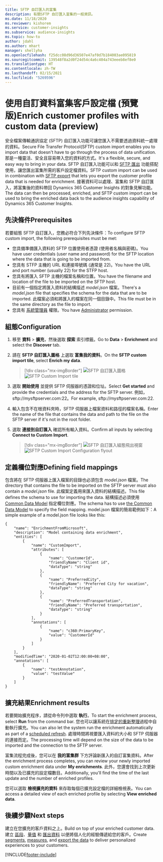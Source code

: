 ```yaml
---
title: SFTP 自訂匯入的富集
description: 有關SFTP 自訂匯入富集的一般資訊。
ms.date: 11/18/2020
ms.reviewer: kishorem
ms.service: customer-insights
ms.subservice: audience-insights
ms.topic: how-to
author: jdahl
ms.author: mhart
manager: shellyha
ms.openlocfilehash: f25dcc08d96d36507e47af0d7b184003ae095819
ms.sourcegitcommit: 139548f8a2d0f24d54c4a6c404a743eeeb8ef8e0
ms.translationtype: HT
ms.contentlocale: zh-TW
ms.lasthandoff: 02/15/2021
ms.locfileid: "5269596"
---
```

# <a name="enrich-customer-profiles-with-custom-data-preview"></a><span data-ttu-id="358d2-103">使用自訂資料富集客戶設定檔 (預覽版)</span><span class="sxs-lookup"><span data-stu-id="358d2-103">Enrich customer profiles with custom data (preview)</span></span>

<span data-ttu-id="358d2-104">安全檔案傳輸通訊協定 (SFTP) 自訂匯入功能可讓您匯入不需要透過資料統一處理的資料。</span><span class="sxs-lookup"><span data-stu-id="358d2-104">Secure File Transfer Protocol(SFTP) custom import enables you to import data that doesn't have to go through the process of data unification.</span></span> <span data-ttu-id="358d2-105">那是一種靈活、安全且容易帶入您的資料的方式。</span><span class="sxs-lookup"><span data-stu-id="358d2-105">It's a flexible, secure, and easy way to bring in your data.</span></span> <span data-ttu-id="358d2-106">SFTP 自訂匯入功能可以和 [SFTP 匯出](export-sftp.md) 功能搭配使用，讓您匯出富集所需的客戶設定檔資料。</span><span class="sxs-lookup"><span data-stu-id="358d2-106">SFTP custom import can be used in combination with [SFTP export](export-sftp.md) that lets you export the customer profile data that is needed for enrichment.</span></span> <span data-ttu-id="358d2-107">接著資料可以處理、富集和 SFTP 自訂匯入，將富集後的資料帶回 Dynamics 365 Customer Insights 的對象見解功能。</span><span class="sxs-lookup"><span data-stu-id="358d2-107">The data can then be processed, enriched, and SFTP custom import can be used to bring the enriched data back to the audience insights capability of Dynamics 365 Customer Insights.</span></span>

## <a name="prerequisites"></a><span data-ttu-id="358d2-108">先決條件</span><span class="sxs-lookup"><span data-stu-id="358d2-108">Prerequisites</span></span>

<span data-ttu-id="358d2-109">若要組態 SFTP 自訂匯入，您務必符合下列先決條件：</span><span class="sxs-lookup"><span data-stu-id="358d2-109">To configure SFTP custom import, the following prerequisites must be met:</span></span>

- <span data-ttu-id="358d2-110">您具備準備匯入資料的 SFTP 位置使用者憑證 (使用者名稱與密碼)。</span><span class="sxs-lookup"><span data-stu-id="358d2-110">You have user credentials (user name and password) for the SFTP location where the data that is going to be imported from.</span></span>
- <span data-ttu-id="358d2-111">您具有 STFP 主機的 URL 和連接埠號碼 (通常是 22)。</span><span class="sxs-lookup"><span data-stu-id="358d2-111">You have the URL and port number (usually 22) for the STFP host.</span></span>
- <span data-ttu-id="358d2-112">您具有將匯入 SFTP 主機的檔案名稱和位置。</span><span class="sxs-lookup"><span data-stu-id="358d2-112">You have the filename and location of the file to be imported on the SFTP host.</span></span>
- <span data-ttu-id="358d2-113">目前有一個指定將匯入資料的結構描述 *model.json* 檔案。</span><span class="sxs-lookup"><span data-stu-id="358d2-113">There's a *model.json* file that specifies the schema for the data that are to be imported.</span></span> <span data-ttu-id="358d2-114">此檔案必須和將匯入的檔案在同一個目錄中。</span><span class="sxs-lookup"><span data-stu-id="358d2-114">This file must be in the same directory as the file to import.</span></span>
- <span data-ttu-id="358d2-115">您具有 [系統管理員](permissions.md#administrator) 權限。</span><span class="sxs-lookup"><span data-stu-id="358d2-115">You have [Administrator](permissions.md#administrator) permission.</span></span>

## <a name="configuration"></a><span data-ttu-id="358d2-116">組態</span><span class="sxs-lookup"><span data-stu-id="358d2-116">Configuration</span></span>

1. <span data-ttu-id="358d2-117">移至 **資料** > **擴充**，然後選取 **探索** 索引標籤。</span><span class="sxs-lookup"><span data-stu-id="358d2-117">Go to **Data** > **Enrichment** and select the **Discover** tab.</span></span>

1. <span data-ttu-id="358d2-118">請在 **SFTP 自訂匯入圖格** 上選取 **富集我的資料**。</span><span class="sxs-lookup"><span data-stu-id="358d2-118">On the **SFTP custom import tile**, select **Enrich my data**.</span></span>

   > [!div class="mx-imgBorder"]
   > <span data-ttu-id="358d2-119">![SFTP 自訂匯入圖格](media/SFTP_Custom_Import_tile.png "SFTP 自訂匯入圖格")</span><span class="sxs-lookup"><span data-stu-id="358d2-119">![SFTP Custom Import tile](media/SFTP_Custom_Import_tile.png "SFTP Custom Import tile")</span></span>

1. <span data-ttu-id="358d2-120">選取 **開始使用** 並提供 SFTP 伺服器的憑證和位址。</span><span class="sxs-lookup"><span data-stu-id="358d2-120">Select **Get started** and provide the credentials and the address for the SFTP server.</span></span> <span data-ttu-id="358d2-121">例如，sftp://mysftpserver.com:22。</span><span class="sxs-lookup"><span data-stu-id="358d2-121">For example, sftp://mysftpserver.com:22.</span></span>

1. <span data-ttu-id="358d2-122">輸入包含不在根資料夾時，SFTP 伺服器上檔案資料和路徑的檔案名稱。</span><span class="sxs-lookup"><span data-stu-id="358d2-122">Enter the name of the file that contains the data and path to the file on the SFTP server if it's not in the root folder.</span></span>

1. <span data-ttu-id="358d2-123">選取 **連接到自訂匯入** 確認所有輸入資料。</span><span class="sxs-lookup"><span data-stu-id="358d2-123">Confirm all inputs by selecting **Connect to Custom Import**.</span></span>

   > [!div class="mx-imgBorder"]
   > <span data-ttu-id="358d2-124">![SFTP 自訂匯入組態飛出視窗](media/SFTP_Custom_Import_Configuration_flyout.png "SFTP 自訂匯入組態飛出視窗")</span><span class="sxs-lookup"><span data-stu-id="358d2-124">![SFTP Custom Import Configuration flyout](media/SFTP_Custom_Import_Configuration_flyout.png "SFTP Custom Import Configuration flyout")</span></span>

## <a name="defining-field-mappings"></a><span data-ttu-id="358d2-125">定義欄位對應</span><span class="sxs-lookup"><span data-stu-id="358d2-125">Defining field mappings</span></span> 

<span data-ttu-id="358d2-126">包含將在 SFTP 伺服器上匯入檔案的目錄也必須包含 *model.json* 檔案。</span><span class="sxs-lookup"><span data-stu-id="358d2-126">The directory that contains the file to be imported on the SFTP server must also contain a *model.json* file.</span></span> <span data-ttu-id="358d2-127">此檔案定義用來匯入資料的結構描述。</span><span class="sxs-lookup"><span data-stu-id="358d2-127">This file defines the schema to use for importing the data.</span></span> <span data-ttu-id="358d2-128">結構描述必須使用 [Common Data Model](https://docs.microsoft.com/common-data-model/) 指定欄位對應。</span><span class="sxs-lookup"><span data-stu-id="358d2-128">The schema has to use [the Common Data Model](https://docs.microsoft.com/common-data-model/) to specify the field mapping.</span></span> <span data-ttu-id="358d2-129">model.json 檔案的簡易範例如下：</span><span class="sxs-lookup"><span data-stu-id="358d2-129">A simple example of a model.json file looks like this:</span></span>

```
{
    "name": "EnrichmentFromMicrosoft",
    "description": "Model containing data enrichment",
    "entities": [
        {
            "name": "CustomImport",
            "attributes": [
                {
                    "name": "CustomerId",
                    "friendlyName": "Client id",
                    "dataType": "string"
                },
                {
                    "name": "PreferredCity",
                    "friendlyName": "Preferred City for vacation",
                    "dataType": "string"
                },
                {
                    "name": "PreferredTransportation",
                    "friendlyName": "Preferred transportation",
                    "dataType": "string"
                }
            ],
            "annotations": [
                {
                    "name": "c360:PrimaryKey",
                    "value": "CustomerId"
                }
            ]
        }
    ],
    "modifiedTime": "2020-01-02T12:00:00+08:00",
    "annotations": [
        {
            "name": "testAnnotation",
            "value": "testValue"
        }
    ]
}
```

## <a name="enrichment-results"></a><span data-ttu-id="358d2-130">擴充結果</span><span class="sxs-lookup"><span data-stu-id="358d2-130">Enrichment results</span></span>

<span data-ttu-id="358d2-131">若要開始擴充程序，請從命令列中選取 **執行**。</span><span class="sxs-lookup"><span data-stu-id="358d2-131">To start the enrichment process, select **Run** from the command bar.</span></span> <span data-ttu-id="358d2-132">您也可以讓系統在[排定的重新整理](system.md#schedule-tab)過程中自動執行擴充。</span><span class="sxs-lookup"><span data-stu-id="358d2-132">You can also let the system run the enrichment automatically as part of a [scheduled refresh](system.md#schedule-tab).</span></span> <span data-ttu-id="358d2-133">處理時間將視要匯入資料的大小和 SFTP 伺服器的連接而定。</span><span class="sxs-lookup"><span data-stu-id="358d2-133">The processing time will depend on the size of the data to be imported and the connection to the SFTP server.</span></span>

<span data-ttu-id="358d2-134">富集流程完成後，您可以在 **我的富集群** 下方評論新匯入的自訂富集資料。</span><span class="sxs-lookup"><span data-stu-id="358d2-134">After the enrichment process completes, you can review your newly imported custom enrichment data under **My enrichments**.</span></span> <span data-ttu-id="358d2-135">此外，您還會找到上次更新時間以及已擴充的設定檔數目。</span><span class="sxs-lookup"><span data-stu-id="358d2-135">Additionally, you'll find the time of the last update and the number of enriched profiles.</span></span>

<span data-ttu-id="358d2-136">您可以選取 **檢視擴充的資料** 來存取每個已擴充設定檔的詳細檢視表。</span><span class="sxs-lookup"><span data-stu-id="358d2-136">You can access a detailed view of each enriched profile by selecting **View enriched data**.</span></span>

## <a name="next-steps"></a><span data-ttu-id="358d2-137">後續步驟</span><span class="sxs-lookup"><span data-stu-id="358d2-137">Next steps</span></span>

<span data-ttu-id="358d2-138">建立在您擴充的客戶資料之上。</span><span class="sxs-lookup"><span data-stu-id="358d2-138">Build on top of your enriched customer data.</span></span> <span data-ttu-id="358d2-139">建立 [區段](segments.md)、[量值](measures.md) 和 [匯出資料](export-destinations.md) 以便將個人化的經驗傳遞給您的客戶。</span><span class="sxs-lookup"><span data-stu-id="358d2-139">Create [segments](segments.md), [measures](measures.md), and [export the data](export-destinations.md) to deliver personalized experiences to your customers.</span></span>




[!INCLUDE[footer-include](../includes/footer-banner.md)]